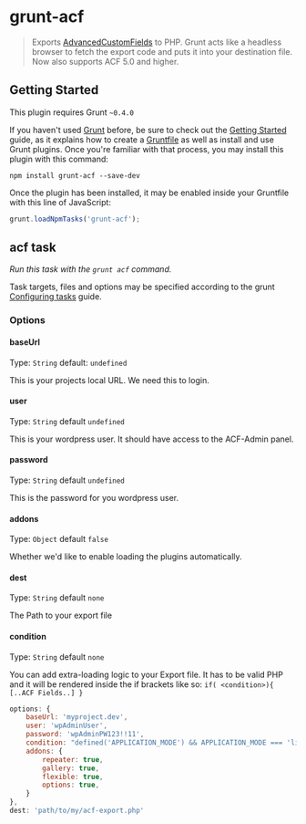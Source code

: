 # grunt-acf

> Exports [AdvancedCustomFields](http://www.advancedcustomfields.com/) to PHP. Grunt acts like a headless browser to fetch the export code and puts it into your destination file. Now also supports ACF 5.0 and higher.

## Getting Started
This plugin requires Grunt `~0.4.0`

If you haven't used [Grunt](http://gruntjs.com/) before, be sure to check out the [Getting Started](http://gruntjs.com/getting-started) guide, as it explains how to create a [Gruntfile](http://gruntjs.com/sample-gruntfile) as well as install and use Grunt plugins. Once you're familiar with that process, you may install this plugin with this command:

```shell
npm install grunt-acf --save-dev
```

Once the plugin has been installed, it may be enabled inside your Gruntfile with this line of JavaScript:

```js
grunt.loadNpmTasks('grunt-acf');
```

## acf task
_Run this task with the `grunt acf` command._

Task targets, files and options may be specified according to the grunt [Configuring tasks](http://gruntjs.com/configuring-tasks) guide.
### Options

#### baseUrl
Type: `String`
default: `undefined`

This is your projects local URL. We need this to login.

#### user 
Type: `String`
default `undefined`

This is your wordpress user. It should have access to the ACF-Admin panel. 

#### password
Type: `String`
default `undefined`

This is the password for you wordpress user.

#### addons
Type: `Object`
default `false`

Whether we'd like to enable loading the plugins automatically.

#### dest
Type: `String`
default `none`

The Path to your export file

#### condition
Type: `String`
default `none`

You can add extra-loading logic to your Export file. It has to be valid PHP and it will be rendered inside the if brackets like so: `if( <condition>){ [..ACF Fields..] }`

```js
options: {
	baseUrl: 'myproject.dev',
	user: 'wpAdminUser',
	password: 'wpAdminPW123!!11',
	condition: "defined('APPLICATION_MODE') && APPLICATION_MODE === 'live'",
	addons: {
		repeater: true,
		gallery: true,
		flexible: true,
		options: true,
	}
},
dest: 'path/to/my/acf-export.php'
```